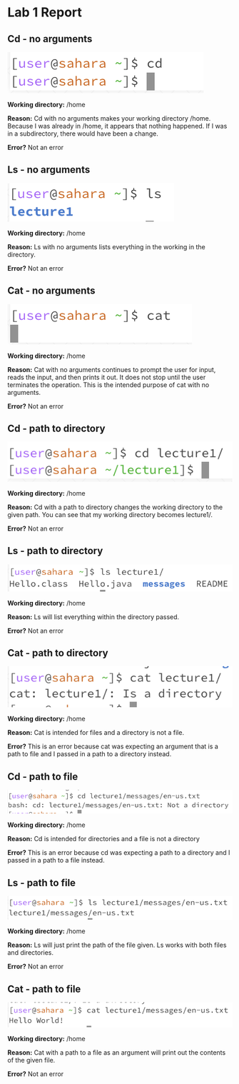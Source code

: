 # Lab 1 Report

## Cd - no arguments

![Image](cd1.png)

**Working directory:** /home 

**Reason:** Cd with no arguments makes your working directory /home. Because I was already in /home, it appears that nothing happened. If I was in a subdirectory, there would have been a change. 

**Error?** Not an error 

## Ls - no arguments

![Image](ls1.png)

**Working directory:** /home 

**Reason:** Ls with no arguments lists everything in the working in the directory. 

**Error?** Not an error

## Cat - no arguments

![Image](cat1.png)

**Working directory:** /home 

**Reason:** Cat with no arguments continues to prompt the user for input, reads the input, and then prints it out. It does not stop until the user terminates the operation. This is the intended purpose of cat with no arguments.

**Error?** Not an error

## Cd - path to directory

![Image](cd2.png)

**Working directory:** /home 

**Reason:** Cd with a path to directory changes the working directory to the given path. You can see that my working directory becomes lecture1/.

**Error?** Not an error

## Ls - path to directory

![Image](ls2.png)

**Working directory:** /home 

**Reason:** Ls will list everything within the directory passed. 

**Error?** Not an error

## Cat - path to directory

![Image](cat2.png)

**Working directory:** /home 

**Reason:** Cat is intended for files and a directory is not a file. 

**Error?** This is an error because cat was expecting an argument that is a path to file and I passed in a path to a directory instead. 

## Cd - path to file

![Image](cd3.png)

**Working directory:** /home 

**Reason:** Cd is intended for directories and a file is not a directory 

**Error?** This is an error because cd was expecting a path to a directory and I passed in a path to a file instead. 

## Ls - path to file

![Image](ls3.png)

**Working directory:** /home 

**Reason:** Ls will just print the path of the file given. Ls works with both files and directories. 

**Error?** Not an error

## Cat - path to file

![Image](cat3.png)

**Working directory:** /home 

**Reason:** Cat with a path to a file as an argument will print out the contents of the given file. 

**Error?** Not an error





